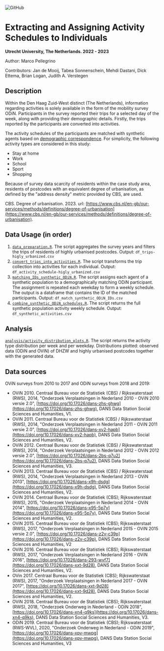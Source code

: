 ![GitHub](https://img.shields.io/badge/license-GPL--3.0-blue)

# Extracting and Assigning Activity Schedules to Individuals

**Utrecht University, The Netherlands. 2022 - 2023**

Author: Marco Pellegrino

Contributors: Jan de Mooij, Tabea Sonnenschein, Mehdi Dastani, Dick Ettema, Brian Logan, Judith A. Verstegen

## Description

Within the Den Haag Zuid-West distinct (The Netherlands), information regarding activities is solely available in the form of the mobility survey ODiN. Participants in the survey reported their trips for a selected day of the week, along with providing their demographic details. Firstly, the trips reported by the participants are converted into activities.

The activity schedules of the participants are matched with synthetic agents based on [demographic correspondence](matching_attributes.md). For simplicity, the following activity types are considered in this study:

*   Stay at home
*   Work
*   School
*   Sport
*   Shopping

Because of survey data scarcity of residents within the case study area, residents of postcodes with an equivalent degree of urbanisation, as defined by the "address density" metric provided by CBS, are used.

CBS. Degree of urbanisation. 2023. url: [https://www.cbs.nl/en-gb/our-services/methods/definitions/degree-of-urbanisation](https://www.cbs.nl/en-gb/our-services/methods/definitions/degree-of-urbanisation).

## Data Usage (in order)

1.  [`data_preparation.R`](data_preparation.R). The script aggregates the survey years and filters the trips of residents of highly urbanised postcodes. Output: `df_trips-higly_urbanized.csv`
2.  [`convert_trips_into_activities.R`](convert_trips_into_activities.R). The script transforms the trip collection into activities for each individual. Output: `df_activity_schedule-higly_urbanized.csv`
3.  [`matching_IDs_synthetic_ODiN.R`](matching_IDs_synthetic_ODiN.R). The script assigns each agent of a synthetic population to a demographically matching ODiN participant. The assignment is repeated each weekday to form a weekly schedule. The output is a dataframe that contains the ID of the matched participants. Output: `df_match_synthetic_ODiN_IDs.csv`
4.  [`combine_synthetic_ODiN_schedules.R`](combine_synthetic_ODiN_schedules.R). The script returns the full synthetic population activity weekly schedule. Output: `df_synthetic_activities.csv`

## Analysis

[`analysis/activity_distribution_plots.R`](analysis/activity_distribution_plots.R). The script returns the activity type distribution per week and per weekday. Distributions plotted: observed data (ODiN and OViN) of DHZW and highly urbanised postcodes together with the generated data.

## Data sources

OViN surveys from 2010 to 2017 and ODiN surveys from 2018 and 2019:

*   OViN 2010. Centraal Bureau voor de Statistiek (CBS) / Rijkswaterstaat (RWS), 2014, "Onderzoek Verplaatsingen in Nederland 2010 - OViN 2010 versie 2.0", [https://doi.org/10.17026/dans-zhs-ghwg](https://doi.org/10.17026/dans-zhs-ghwg), DANS Data Station Social Sciences and Humanities, V1.
*   OViN 2011. Centraal Bureau voor de Statistiek (CBS) / Rijkswaterstaat (RWS), 2014, "Onderzoek Verplaatsingen in Nederland 2011 - OViN 2011 versie 2.0", [https://doi.org/10.17026/dans-xv2-hapb](https://doi.org/10.17026/dans-xv2-hapb), DANS Data Station Social Sciences and Humanities, V2.
*   OViN 2012. Centraal Bureau voor de Statistiek (CBS) / Rijkswaterstaat (RWS), 2014, "Onderzoek Verplaatsingen in Nederland 2012 - OViN 2012 versie 2.0", [https://doi.org/10.17026/dans-2bs-q7u2](https://doi.org/10.17026/dans-2bs-q7u2), DANS Data Station Social Sciences and Humanities, V3.
*   OViN 2013. Centraal Bureau voor de Statistiek (CBS) / Rijkswaterstaat (RWS), 2014, "Onderzoek Verplaatsingen in Nederland 2013 - OViN 2013", [https://doi.org/10.17026/dans-x9h-dsdg](https://doi.org/10.17026/dans-x9h-dsdg), DANS Data Station Social Sciences and Humanities, V2.
*   OViN 2014. Centraal Bureau voor de Statistiek (CBS); Rijkswaterstaat (RWS), 2015, "Onderzoek Verplaatsingen in Nederland 2014 - OViN 2014", [https://doi.org/10.17026/dans-x95-5p7y](https://doi.org/10.17026/dans-x95-5p7y), DANS Data Station Social Sciences and Humanities, V2.
*   OViN 2015. Centraal Bureau voor de Statistiek (CBS); Rijkswaterstaat (RWS), 2017, "Onderzoek Verplaatsingen in Nederland 2015 - OViN 2015 versie 2.0", [https://doi.org/10.17026/dans-z2v-c39p](https://doi.org/10.17026/dans-z2v-c39p), DANS Data Station Social Sciences and Humanities, V2
*   OViN 2016. Centraal Bureau voor de Statistiek (CBS); Rijkswaterstaat (RWS), 2017, "Onderzoek Verplaatsingen in Nederland 2016 - OViN 2016", [https://doi.org/10.17026/dans-293-wvf7](https://doi.org/10.17026/dans-xxt-9d28), DANS Data Station Social Sciences and Humanities, V2.
*   OVin 2017. Centraal Bureau voor de Statistiek (CBS); Rijkswaterstaat (RWS), 2017, "Onderzoek Verplaatsingen in Nederland 2017 - OViN 2017", [https://doi.org/10.17026/dans-xxt-9d28](https://doi.org/10.17026/dans-xxt-9d28), DANS Data Station Social Sciences and Humanities, V2.
*   OViN 2018. Centraal Bureau voor de Statistiek (CBS); Rijkswaterstaat (RWS), 2018, "Onderzoek Onderweg in Nederland - ODiN 2018", [https://doi.org/10.17026/dans-xn4-q9ks](https://doi.org/10.17026/dans-xn4-q9ks), DANS Data Station Social Sciences and Humanities, V3.
*   ODiN 2019. Centraal Bureau voor de Statistiek (CBS); Rijkswaterstaat (RWS-WVL), 2020, "Onderzoek Onderweg in Nederland - ODiN 2019", [https://doi.org/10.17026/dans-xpv-mwpg](https://doi.org/10.17026/dans-xpv-mwpg), DANS Data Station Social Sciences and Humanities, V3